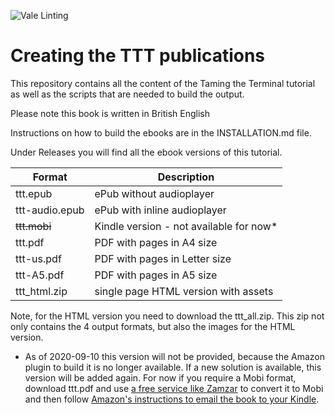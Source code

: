 ![Vale Linting](https://github.com/hepabolu/ttt/workflows/Linting/badge.svg)

# Creating the TTT publications

This repository contains all the content of the Taming the Terminal tutorial as well as the scripts that are needed to build the output.

Please note this book is written in British English

Instructions on how to build the ebooks are in the INSTALLATION.md file.

Under Releases you will find all the ebook versions of this tutorial.

| Format          | Description                              |
| --------------- | ---------------------------------------- |
| ttt.epub        | ePub without audioplayer                 |
| ttt-audio.epub  | ePub with inline audioplayer             |
| <s>ttt.mobi</s> | Kindle version - not available for now\* |
| ttt.pdf         | PDF with pages in A4 size                |
| ttt-us.pdf      | PDF with pages in Letter size            |
| ttt-A5.pdf      | PDF with pages in A5 size                |
| ttt_html.zip    | single page HTML version with assets     |

Note, for the HTML version you need to download the ttt_all.zip. This zip not only contains the 4 output formats, but also the images for the HTML version.

- As of 2020-09-10 this version will not be provided, because the Amazon plugin to build it is no longer available. If a new solution is available, this version will be added again.
  For now if you require a Mobi format, download ttt.pdf and use <a href="https://www.zamzar.com" target="_blank" rel="noopener noreferrer">a free service like Zamzar</a> to convert it to Mobi and then follow <a href="https://www.amazon.com/gp/sendtokindle/email" target="_blank" rel="noopener noreferrer">Amazon's instructions to email the book to your Kindle</a>.
